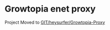 # Growtopia enet proxy


Project Moved to <a href="https://github.com/heysurfer/Growtopia-Proxy"> GIT/heysurfer/Growtopia-Proxy </a>
